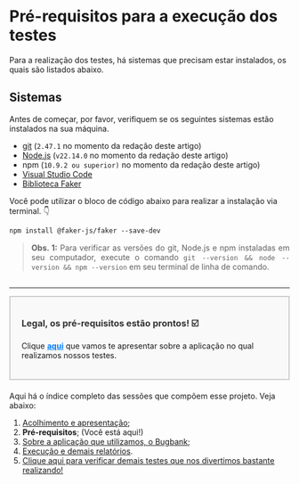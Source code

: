 # Pré-requisitos para a execução dos testes

Para a realização dos testes, há sistemas que precisam estar instalados, os quais são listados abaixo.

## Sistemas

Antes de começar, por favor, verifiquem se os seguintes sistemas estão instalados na sua máquina.

- [git](https://git-scm.com/) (`2.47.1` no momento da redação deste artigo)
- [Node.js](https://nodejs.org/en/) (`v22.14.0` no momento da redação deste artigo)
- npm (`10.9.2 ou superior)` no momento da redação deste artigo)
- [Visual Studio Code](https://code.visualstudio.com/)
- [Biblioteca Faker](https://fakerjs.dev/guide/)

Você pode utilizar o bloco de código abaixo para realizar a instalação via terminal. 👇

```diff
npm install @faker-js/faker --save-dev
```

<blockquote style="text-align: justify;">
  <strong>Obs. 1:</strong> Para verificar as versões do git, Node.js e npm instaladas em seu computador, execute o comando <code>git --version && node --version && npm --version</code> em seu terminal de linha de comando.
</blockquote>

##
___

<div style="border: 2px solid #ccc; padding: 20px; margin-bottom: 20px; background-color: #f9f9f9;">
  <p style="font-size: 16px; font-weight: bold; color: #333;">
    Legal, os pré-requisitos estão prontos! ☑️
  </p>
  <p>
    Clique <a href="obugbank.md" style="color: #007bff; font-weight: bold;">aqui</a> que vamos te apresentar sobre a aplicação no qual realizamos nossos testes.
  </p>
</div>



Aqui há o índice completo das sessões que compõem esse projeto. Veja abaixo: 

1. [Acolhimento e apresentação](../readme.md);
2. **Pré-requisitos**; (Você está aqui!)
3. [Sobre a aplicação que utilizamos, o Bugbank](obugbank.md); 
4. [Execução e demais relatórios](execute.md).
5. [Clique aqui para verificar demais testes que nos divertimos bastante realizando!](execute.md#index)